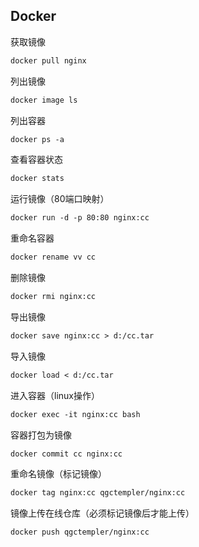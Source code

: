 ## Docker

获取镜像

```markdown
docker pull nginx
```

列出镜像

```markdown
docker image ls
```

列出容器

```markdown
docker ps -a
```

查看容器状态

```markdown
docker stats
```

运行镜像（80端口映射）

```markdown
docker run -d -p 80:80 nginx:cc
```

重命名容器

```markdown
docker rename vv cc
```

删除镜像

```markdown
docker rmi nginx:cc
```

导出镜像

```markdown
docker save nginx:cc > d:/cc.tar
```

导入镜像

```markdown
docker load < d:/cc.tar
```

进入容器（linux操作）

```markdown
docker exec -it nginx:cc bash
```

容器打包为镜像

```markdown
docker commit cc nginx:cc
```

重命名镜像（标记镜像）

```markdown
docker tag nginx:cc qgctempler/nginx:cc
```

镜像上传在线仓库（必须标记镜像后才能上传）

```markdown
docker push qgctempler/nginx:cc
```








